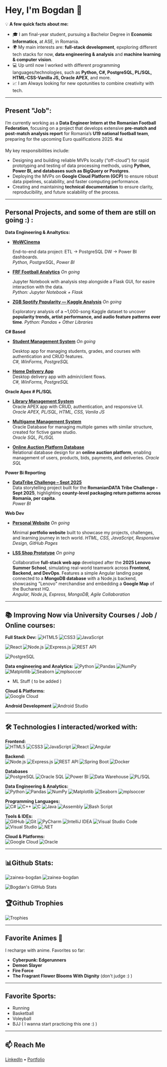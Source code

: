 # Hey, I'm Bogdan 👋

💡 **A few quick facts about me:**  
- 🎓 I am final-year student, pursuing a Bachelor Degree in **Economic Informatics**, at ASE, in Romania.  
- 🌍 My main interests are: **full-stack development**, epxploring different tech stacks for now,  **data engineering & analysis** and **machine learning & computer vision**.  
- 💻 Up until now I worked with different programming languages/technologies, such as **Python, C#, PostgreSQL, PL/SQL, HTML-CSS-Vanilla JS, Oracle APEX**, and more.  
- 📈 I am Always looking for new opotunities to combine creativity with tech.

---

## Present "Job": 

I’m currently working as a **Data Engineer Intern at the Romanian Football Federation**, focusing on a project that develops extensive **pre-match and post-match analysis report** for Romania’s **U19 national football team**, preparing for the upcoming Euro qualifications 2025. ⚽📊  

My key responsibilities include:  
- Designing and building reliable MVPs locally (“off-cloud”) for rapid prototyping and testing of data processing methods, using **Python, Power BI, and databases such as BigQuery or Postgres**.  
- Deploying the MVPs on **Google Cloud Platform (GCP)** to ensure robust data pipelines, scalability, and faster computing performance.  
- Creating and maintaining **technical documentation** to ensure clarity, reproducibility, and future scalability of the process.  


---

## Personal Projects, and some of them are still on going :) :

**Data Engineering & Analtytics:**

- **[WoWCinema](https://github.com/zainea-bogdan/WoWCinema)**
  
  End-to-end data project: ETL → PostgreSQL DW → Power BI dashboards.  
  *Python, PostgreSQL, Power BI*

- **[FRF Football Analytics](https://github.com/zainea-bogdan/FRF-Football-Analytics)**    *On going*
  
  Jupyter Notebook with analysis step alongside a Flask GUI, for easire interaction with the data.  
  *Python: Jupyter Notebook + Flask*

- **[ZGB Spotify Popularity — Kaggle Analysis](https://github.com/zainea-bogdan/ZGB_Spotify_Popularity_Kaggle_Analysis)**    *On going*
  
   Exploratory analysis of a ~1,000-song Kaggle dataset to uncover **popularity trends, artist performance, and audio feature patterns over time**.
  *Python: Pandas + Other Libraries*
 

**C# Based**

- **[Student Management System](https://github.com/zainea-bogdan/Student-Management-System)**    *On going*
  
  Desktop app for managing students, grades, and courses with authentication and CRUD features.  
  *C#, WinForms, PostgreSQL*


- **[Home Delivery App](https://github.com/zainea-bogdan/Home-Delivery-CSharp-PostgreSQL)**  
  Desktop delivery app with admin/client flows.  
  *C#, WinForms, PostgreSQL*

**Oracle Apex # PL/SQL**

- **[Library Management System](https://github.com/zainea-bogdan/Library-Management-Oracle-APEX)**  
  Oracle APEX app with CRUD, authentication, and responsive UI.  
  *Oracle APEX, PL/SQL, HTML, CSS, Vanila JS*

- **[Multigame Management System]([https://github.com/zainea-bogdan/Library-Management-Oracle-APEX](https://github.com/zainea-bogdan/Multi-Game_Management_System_Oracle_DB_Project))**  
  Oracle Database for managing multiple games with similar structure, created for fictive game studio.  
  *Oracle SQL, PL/SQL*

- **[Online Auction Platform Database](https://github.com/zainea-bogdan/Small_Robust_Auction_Management_System)**  
  Relational database design for an **online auction platform**, enabling management of users, products, bids, payments, and deliveries.
  *Oracle SQL*


**Power Bi Reporting**
- **[DataTribe Challenge – Sept 2025](https://github.com/zainea-bogdan/DataTribe_Challenge_Sept_ZGB)**  
  Data storytelling project built for the **RomanianDATA Tribe Challenge - Sept 2025**, highlighting **county-level packaging return patterns across Romania, per capita**.  
  *Power BI*

**Web Dev**

- **[Personal Website](https://zainea-bogdan.github.io/Bodoz_Portofolio)**    *On going*
 
  Minimal **portfolio website** built to showcase my projects, challenges, and learning journey in tech world.
  *HTML, CSS, JavaScript, Responsive Design, GitHub Pages*

  
- **[LSS Shop Prototype](https://github.com/zainea-bogdan/LSS_Shop_Prototype)**    *On going*
  
  Collaborative **full-stack web app** developed after the **2025 Lenovo Summer School**, simulating real-world teamwork across **Frontend, Backend, and DevOps**. Features a simple Angular landing page connected to a **MongoDB database** with a Node.js backend, showcasing "Lenovo" merchandise and embedding a **Google Map** of the Bucharest HQ.  
  *Angular, Node.js, Express, MongoDB, Agile Collaboration*

---

## 📚 Improving Now via University Courses / Job / Online courses:

**Full Stack Dev:**
![HTML5](https://img.shields.io/badge/HTML5-1e1e1e?style=for-the-badge&logo=html5&logoColor=E34F26)
![CSS3](https://img.shields.io/badge/CSS3-1e1e1e?style=for-the-badge&logo=css3&logoColor=1572B6)
![JavaScript](https://img.shields.io/badge/JavaScript-1e1e1e?style=for-the-badge&logo=javascript&logoColor=F7DF1E)

![React](https://img.shields.io/badge/React-1e1e1e?style=for-the-badge&logo=react&logoColor=61DAFB)
![Node.js](https://img.shields.io/badge/Node.js-1e1e1e?style=for-the-badge&logo=nodedotjs&logoColor=339933)
![Express.js](https://img.shields.io/badge/Express.js-1e1e1e?style=for-the-badge&logo=express&logoColor=FFFFFF)
![REST API](https://img.shields.io/badge/REST_API-1e1e1e?style=for-the-badge&logo=rest&logoColor=02569B)

![PostgreSQL](https://img.shields.io/badge/PostgreSQL-1e1e1e?style=for-the-badge&logo=postgresql&logoColor=316192)


**Data engineering and Analytics:**
![Python](https://img.shields.io/badge/Python-1e1e1e?style=for-the-badge&logo=python&logoColor=ffdd54)
![Pandas](https://img.shields.io/badge/Pandas-1e1e1e?style=for-the-badge&logo=pandas&logoColor=150458)
![NumPy](https://img.shields.io/badge/NumPy-1e1e1e?style=for-the-badge&logo=numpy&logoColor=013243)
![Matplotlib](https://img.shields.io/badge/Matplotlib-1e1e1e?style=for-the-badge&logo=plotly&logoColor=3F4F75)
![Seaborn](https://img.shields.io/badge/Seaborn-1e1e1e?style=for-the-badge&logo=python&logoColor=3776AB)
![mplsoccer](https://img.shields.io/badge/mplsoccer-1e1e1e?style=for-the-badge&logo=python&logoColor=ffdd54)

+ ML Stuff ( to be added )

**Cloud & Platforms:**  
![Google Cloud](https://img.shields.io/badge/Google_Cloud_Platform-1e1e1e?style=for-the-badge&logo=googlecloud&logoColor=4285F4)

**Android Development**
![Android Studio](https://img.shields.io/badge/Android_Studio-1e1e1e?style=for-the-badge&logo=androidstudio&logoColor=3DDC84)

---


## 🛠 Technologies I interacted/worked with:

**Frontend:**  
![HTML5](https://img.shields.io/badge/HTML5-1e1e1e?style=for-the-badge&logo=html5&logoColor=E34F26)
![CSS3](https://img.shields.io/badge/CSS3-1e1e1e?style=for-the-badge&logo=css3&logoColor=1572B6)
![JavaScript](https://img.shields.io/badge/JavaScript-1e1e1e?style=for-the-badge&logo=javascript&logoColor=F7DF1E)
![React](https://img.shields.io/badge/React-1e1e1e?style=for-the-badge&logo=react&logoColor=61DAFB)
![Angular](https://img.shields.io/badge/Angular-1e1e1e?style=for-the-badge&logo=angular&logoColor=DD0031)

**Backend:**  
![Node.js](https://img.shields.io/badge/Node.js-1e1e1e?style=for-the-badge&logo=nodedotjs&logoColor=339933)
![Express.js](https://img.shields.io/badge/Express.js-1e1e1e?style=for-the-badge&logo=express&logoColor=FFFFFF)
![REST API](https://img.shields.io/badge/REST_API-1e1e1e?style=for-the-badge&logo=rest&logoColor=02569B)
![Spring Boot](https://img.shields.io/badge/Spring_Boot-1e1e1e?style=for-the-badge&logo=springboot&logoColor=6DB33F)
![Docker](https://img.shields.io/badge/Docker-1e1e1e?style=for-the-badge&logo=docker&logoColor=0db7ed)

**Databases**  
![PostgreSQL](https://img.shields.io/badge/PostgreSQL-1e1e1e?style=for-the-badge&logo=postgresql&logoColor=316192)
![Oracle SQL](https://img.shields.io/badge/Oracle-1e1e1e?style=for-the-badge&logo=oracle&logoColor=F80000)
![Power BI](https://img.shields.io/badge/Power_BI-1e1e1e?style=for-the-badge&logo=powerbi&logoColor=F2C811)
![Data Warehouse](https://img.shields.io/badge/Data_Warehouse-1e1e1e?style=for-the-badge&logoColor=4285F4)
![PL/SQL](https://img.shields.io/badge/PL%2FSQL-1e1e1e?style=for-the-badge&logo=oracle&logoColor=F80000)


**Data Engineering & Analytics:**  
![Python](https://img.shields.io/badge/Python-1e1e1e?style=for-the-badge&logo=python&logoColor=ffdd54)
![Pandas](https://img.shields.io/badge/Pandas-1e1e1e?style=for-the-badge&logo=pandas&logoColor=150458)
![NumPy](https://img.shields.io/badge/NumPy-1e1e1e?style=for-the-badge&logo=numpy&logoColor=013243)
![Matplotlib](https://img.shields.io/badge/Matplotlib-1e1e1e?style=for-the-badge&logo=plotly&logoColor=3F4F75)
![Seaborn](https://img.shields.io/badge/Seaborn-1e1e1e?style=for-the-badge&logo=python&logoColor=3776AB)
![mplsoccer](https://img.shields.io/badge/mplsoccer-1e1e1e?style=for-the-badge&logo=python&logoColor=ffdd54)

**Programming Languages:**  
![C#](https://img.shields.io/badge/C%23-1e1e1e?style=for-the-badge&logo=csharp&logoColor=239120)
![C++](https://img.shields.io/badge/C++-1e1e1e?style=for-the-badge&logo=c%2B%2B&logoColor=00599C)
![C](https://img.shields.io/badge/C-1e1e1e?style=for-the-badge&logo=c&logoColor=00599C)
![Java](https://img.shields.io/badge/Java-1e1e1e?style=for-the-badge&logo=openjdk&logoColor=ED8B00)
![Assembly](https://img.shields.io/badge/Assembly-1e1e1e?style=for-the-badge&logo=assemblyscript&logoColor=FFFFFF)
![Bash Script](https://img.shields.io/badge/Bash_Script-1e1e1e?style=for-the-badge&logo=gnubash&logoColor=FFFFFF)

**Tools & IDEs:**  
![GitHub](https://img.shields.io/badge/GitHub-1e1e1e?style=for-the-badge&logo=github&logoColor=FFFFFF)
![Git](https://img.shields.io/badge/Git-1e1e1e?style=for-the-badge&logo=git&logoColor=F05033)
![PyCharm](https://img.shields.io/badge/PyCharm-1e1e1e?style=for-the-badge&logo=pycharm&logoColor=21D789)
![IntelliJ IDEA](https://img.shields.io/badge/IntelliJ_IDEA-1e1e1e?style=for-the-badge&logo=intellijidea&logoColor=FFFFFF)
![Visual Studio Code](https://img.shields.io/badge/VS_Code-1e1e1e?style=for-the-badge&logo=visual-studio-code&logoColor=0078d7)
![Visual Studio](https://img.shields.io/badge/Visual_Studio-1e1e1e?style=for-the-badge&logo=visual-studio&logoColor=5C2D91)
![.NET](https://img.shields.io/badge/.NET-1e1e1e?style=for-the-badge&logo=.net&logoColor=5C2D91)

**Cloud & Platforms:**  
![Google Cloud](https://img.shields.io/badge/Google_Cloud_Platform-1e1e1e?style=for-the-badge&logo=googlecloud&logoColor=4285F4)
![Oracle](https://img.shields.io/badge/Oracle-1e1e1e?style=for-the-badge&logo=oracle&logoColor=F80000)

---

## 📊Github Stats:
  <img src="https://github-readme-streak-stats.herokuapp.com/?user=zainea-bogdan&theme=codeSTACKr&" alt="zainea-bogdan"/>
  <img src="https://github-readme-stats.vercel.app/api/top-langs?username=zainea-bogdan&show_icons=true&locale=en&layout=compact&theme=codeSTACKr" alt="zainea-bogdan"/>
  
  ![Bogdan's GitHub Stats](https://github-readme-stats.vercel.app/api?username=zainea-bogdan&show_icons=true&theme=codeSTACKr)

## 🏆Github Trophies
![Trophies](https://github-profile-trophy.vercel.app/?username=zainea-bogdan&theme=onedark&no-frame=true&no-bg=true&margin-w=15&margin-h=15&column=7)


---

## Favorite Animes 🙈

I recharge with anime. Favorites so far:  
- **Cyberpunk: Edgerunners**  
- **Demon Slayer** 
- **Fire Force**  
- **The Fragrant Flower Blooms With Dignity** (don't judge :) )  

---

## Favorite Sports:
- Running
- Basketball
- Voleyball
- BJJ ( I wanna start practicing this one :) ) 

---


## 📫 Reach Me
[LinkedIn](https://www.linkedin.com/in/zainea-bogdan-b38518242) • [Portfolio](https://zainea-bogdan.github.io/Bodoz_Portofolio)
